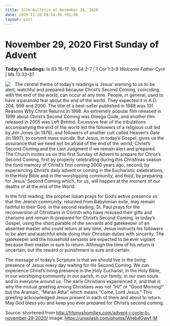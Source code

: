 ```yaml
---
title: ICCH Bulletin of November 29, 2020
date: 2020-11-28 08:54:46 +01:00
layout: post
---
```


# November 29, 2020 First Sunday of Advent
<span style="float: right"><em>Welcome Father Cyril</em></span>
**Today's Readings:** Is 63:16-17, 19; 64:2-7 | 1 Cor 1:3-9 | Mk 13:33-37


<img style="float: left; margin-right: 1em;" src="https://images.unsplash.com/photo-1545583311-1999280fb9d5?ixlib=rb-1.2.1&ixid=MXwxMjA3fDB8MHxwaG90by1wYWdlfHx8fGVufDB8fHw%3D&auto=format&fit=crop&w=634&q=80">

The central theme of today’s readings is Jesus’ warning to us to be alert, watchful and prepared because Christ’s Second Coming, coinciding with the end of the world, can occur at any time. People, in general, used to have a paranoid fear about the end of the world. They expected it in A.D. 204, 999 and 2000. The title of a best-seller published in 1988 was 101 Reasons Why Christ Returns in 1988. An extremely popular film released in 1999 about Christ’s Second Coming was Omega Code, and another film released in 2005 was Left Behind. Excessive fear of the tribulations accompanying the end of the world led the followers of a religious cult led by Jim Jones (in 1978), and followers of another cult called Heaven’s Gate (in 1997), to commit mass suicide. But Jesus, in today’s Gospel, gives us the assurance that we need not be afraid of the end of the world, Christ’s Second Coming and the Last Judgment if we remain alert and prepared. The Church invites us on this first Sunday of Advent to prepare for Christ’s Second Coming, first by properly celebrating during this Christmas season the fond memory of Christ’s first coming 2000 years ago, second, by experiencing Christ’s daily advent or coming in the Eucharistic celebrations, in the Holy Bible and in the worshipping community, and third, by preparing for Jesus’ Second Coming which, for us, will happen at the moment of our deaths or at the end of the World.

In the first reading, the prophet Isaiah prays for God’s active presence so that the Jewish community, returned from Babylonian exile, may remain faithful to their God. In the second reading, St. Paul prays for the reconversion of Christians in Corinth who have misused their gifts and charisms and remain ill-prepared for Christ’s Second Coming. In today’s Gospel, using the short parable of the servants and gatekeeper of an absentee master who could return at any time, Jesus instructs his followers to be alert and watchful while doing their Christian duties with sincerity. The gatekeeper and the household servants are expected to be ever vigilant because their master is sure to return. Although the time of his return is uncertain, but the reward or punishment is sure and certain.

The message of today’s Scripture is that we should live in the living presence of Jesus every day waiting for his Second Coming. We can experience Christ’s living presence in the Holy Eucharist, in the Holy Bible, in our worshiping community in our parish, in our family, in our own souls and in everyone around us. The early Christians experienced it, and that is why the mutual greeting among Christians was not “Hi!” or “Good Morning!” but the Aramaic, “Maran Atha” which means “Come, Lord Jesus.” This greeting acknowledged Jesus present in each of them and about to return. May God bless you and keep you ever prepared for Christ’s second coming.

Source: shortened from http://frtonyshomilies.com/advent-i-cycle-b-november-29-2020/
Image: https://unsplash.com/photos/Wreb4Gwyf-M




